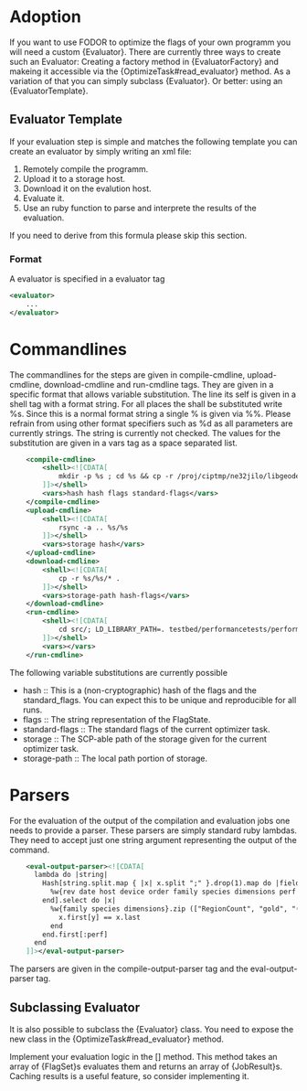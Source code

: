 # Adoption

If you want to use FODOR to optimize the flags of your own programm you will need a custom {Evaluator}.
There are currently three ways to create such an Evaluator: Creating a factory method in {EvaluatorFactory} and makeing it accessible via the {OptimizeTask#read_evaluator} method. As a variation of that you can simply subclass {Evaluator}. Or better: using an {EvaluatorTemplate}.

## Evaluator Template

If your evaluation step is simple and matches the following template you can create an evaluator by simply writing an xml file:

1. Remotely compile the programm.
2. Upload it to a storage host.
3. Download it on the evalution host.
4. Evaluate it.
5. Use an ruby function to parse and interprete the results of the evaluation.

If you need to derive from this formula please skip this section.

### Format

A evaluator is specified in a evaluator tag

```xml
<evaluator>
	...
</evaluator>
```

# Commandlines

The commandlines for the steps are given in compile-cmdline, upload-cmdline, download-cmdline and run-cmdline tags. They are given in a specific format that allows variable substitution. The line its self is given in a shell tag with a format string. For all places the shall be substituted write %s. Since this is a normal format string a single % is given via %%. Please refrain from using other format specifiers such as %d as all parameters are currently strings. The string is currently not checked. The values for the substitution are given in a vars tag as a space separated list.

```xml
	<compile-cmdline>
		<shell><![CDATA[
			mkdir -p %s ; cd %s && cp -r /proj/ciptmp/ne32jilo/libgeodecomp/libgeodecomp-0.3.1/ . && cd libgeodecomp-0.3.1 && cd src && ./compile.sh "%s %s" && rm **/*.{cpp,h,cmake,txt,pc}
		]]></shell>
		<vars>hash hash flags standard-flags</vars>
	</compile-cmdline>
	<upload-cmdline>
		<shell><![CDATA[
			rsync -a .. %s/%s
		]]></shell>
		<vars>storage hash</vars>
	</upload-cmdline>
	<download-cmdline>
		<shell><![CDATA[
			cp -r %s/%s/* .
		]]></shell>
		<vars>storage-path hash-flags</vars>
	</download-cmdline>
	<run-cmdline>
		<shell><![CDATA[
			cd src/; LD_LIBRARY_PATH=. testbed/performancetests/performancetests 1234 0
		]]></shell>
		<vars></vars>
	</run-cmdline>
```

The following variable substitutions are currently possible

- hash :: This is a (non-cryptographic) hash of the flags and the standard_flags. You can expect this to be unique and reproducible for all runs.
- flags :: The string representation of the FlagState.
- standard-flags :: The standard flags of the current optimizer task.
- storage :: The SCP-able path of the storage given for the current optimizer task.
- storage-path :: The local path portion of storage.

# Parsers

For the evaluation of the output of the compilation and evaluation jobs one needs to provide a parser. These parsers are simply standard ruby lambdas. They need to accept just one string argument representing the output of the command.

```xml
	<eval-output-parser><![CDATA[
      lambda do |string|
        Hash[string.split.map { |x| x.split ";" }.drop(1).map do |fields|
          %w{rev date host device order family species dimensions perf unit}.map(&to_sym).zip (fields)
        end].select do |x|
          %w{family species dimensions}.zip (["RegionCount", "gold", "(128, 128, 128)"]).map do |y|
            x.first[y] == x.last
          end
        end.first[:perf]
      end
	]]></eval-output-parser>
```

The parsers are given in the compile-output-parser tag and the eval-output-parser tag.

## Subclassing Evaluator

It is also possible to subclass the {Evaluator} class. You need to expose the new class in the {OptimizeTask#read_evaluator} method.

Implement your evaluation logic in the [] method. This method takes an array of {FlagSet}s evaluates them and returns an array of {JobResult}s. Caching results is a useful feature, so consider implementing it.

